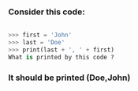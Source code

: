 ### Consider this code:

```python

>>>​​ ​​first​​ ​​=​​ ​​'John'​
>>>​​ ​​last​​ ​​=​​ ​​'Doe'​
>>>​​ ​​print(last​​ ​​+​​ ​​', '​​ ​​+​​ ​​first)​
What is printed by this code ?

```
### It should be printed (Doe,John)